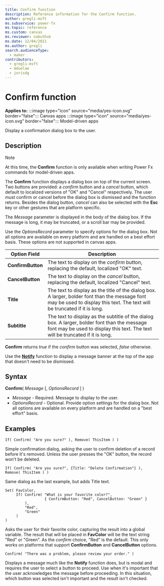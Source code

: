 ```yaml
---
title: Confirm function
description: Reference information for the Confirm function.
author: gregli-msft
ms.subservice: power-fx
ms.topic: reference
ms.custom: canvas
ms.reviewer: nabuthuk
ms.date: 12/04/2021
ms.author: gregli
search.audienceType: 
  - maker
contributors:
  - gregli-msft
  - mduelae
  - jorisdg
---
```


# Confirm function

**Applies to:** :::image type="icon" source="media/yes-icon.svg" border="false"::: Canvas apps :::image type="icon" source="media/yes-icon.svg" border="false"::: Model-driven apps 

Display a confirmation dialog box to the user.

## Description

> [!NOTE]
> At this time, the **Confirm** function is only available when writing Power Fx commands for model-driven apps.

The **Confirm** function displays a dialog box on top of the current screen. Two buttons are provided: a *confirm* button and a *cancel* button, which default to localized versions of "OK" and "Cancel" respectively. The user must confirm or cancel before the dialog box is dismissed and the function returns. Besides the dialog button, *cancel* can also be selected with the **Esc** key or other gestures that are platform specific.

The *Message* parameter is displayed in the body of the dialog box. If the message is long, it may be truncated, or a scroll bar may be provided.

Use the *OptionsRecord* parameter to specify options for the dialog box. Not all options are available on every platform and are handled on a best effort basis. These options are not supported in canvas apps.

| Option Field | Description |
|--------------|-------------|
| **ConfirmButton** | The text to display on the *confirm* button, replacing the default, localized "OK" text. |
| **CancelButton** | The text to display on the *cancel* button, replacing the default, localized "Cancel" text.  |
| **Title** | The text to display as the title of the dialog box.  A larger, bolder font than the message font may be used to display this text.  The text will be truncated if it is long. |
| **Subtitle** | The text to display as the subtitle of the dialog box.  A larger, bolder font than the message font may be used to display this text.  The text will be truncated if it is long. |

**Confirm** returns *true* if the *confirm* button was selected, *false* otherwise. 

Use the [**Notify**](function-showerror.md) function to display a message banner at the top of the app that doesn't need to be dismissed.

## Syntax

**Confirm**( *Message* [, *OptionsRecord* ] )

- *Message* - Required. Message to display to the user.
- *OptionsRecord* - Optional.  Provide option settings for the dialog box.  Not all options are available on every platform and are handled on a "best effort" basis.  

## Examples

```powerapps-dot
If( Confirm( "Are you sure?" ), Remove( ThisItem ) )
```

Simple confirmation dialog, asking the user to confirm deletion of a record before it's removed.  Unless the user presses the "OK" button, the record won't be deleted.

```powerapps-dot
If( Confirm( "Are you sure?", {Title: "Delete Confirmation"} ), Remove( ThisItem ) )
```

Same dialog as the last example, but adds Title text. 

```powerapps-dot
Set( FavColor, 
     If( Confirm( "What is your favorite color?", 
                  { ConfirmButton: "Red", CancelButton: "Green" } 
         ), 
         "Red", 
         "Green" 
     ) 
)
```

Asks the user for their favorite color, capturing the result into a global variable.  The result that will be placed in **FavColor** will be the text string "Red" or "Green".  As the *confirm* choice, "Red" is the default.  This only works on platforms that support **ConfirmButton** and **CancelButton** options.

```powerapps-dot
Confirm( "There was a problem, please review your order." )
```

Displays a message much like the **Notify** function does, but is modal and requires the user to select a button to proceed.  Use when it's important that the user acknowledges the message before proceeding.  In this situation, which button was selected isn't important and the result isn't checked.
